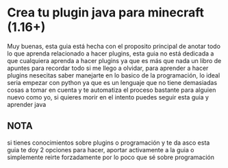 # Crea tu plugin java para minecraft (1.16+)


Muy buenas, esta guia está hecha con el proposito principal de anotar todo lo que aprenda relacionado a hacer plugins, esta guia no está dedicada a que cualquiera aprenda a hacer plugins ya que es más que nada un libro de apuntes para recordar todo si me llego a olvidar, para aprender a hacer plugins nesecitas saber manejarte en lo basico de la programación, lo ideal seria empezar con python ya que es un lenguaje que no tiene demasiadas cosas a tomar en cuenta y te automatiza el proceso bastante para alguien nuevo como yo, si quieres morir en el intento puedes seguir esta guia y aprender java

## NOTA

si tienes conocimientos sobre plugins o programación y te da asco esta guia te doy 2 opciones para hacer, aportar activamente a la guia o simplemente reirte forzadamente por lo poco que sé sobre programación








